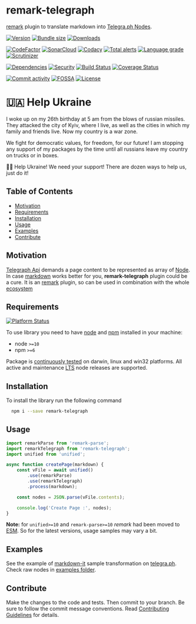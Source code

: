 # remark-telegraph
[remark](https://github.com/remarkjs/remark) plugin to translate markdown into [Telegra.ph Nodes](https://telegra.ph/api#Node).

[![Version][badge-vers]][npm]
[![Bundle size][npm-size-badge]][npm-size-url]
[![Downloads][npm-downloads-badge]][npm]

[![CodeFactor][codefactor-badge]][codefactor-url]
[![SonarCloud][sonarcloud-badge]][sonarcloud-url]
[![Codacy][codacy-badge]][codacy-url]
[![Total alerts][lgtm-alerts-badge]][lgtm-alerts-url]
[![Language grade][lgtm-lg-badge]][lgtm-lg-url]
[![Scrutinizer][scrutinizer-badge]][scrutinizer-url]

[![Dependencies][badge-deps]][npm]
[![Security][snyk-badge]][snyk-url]
[![Build Status][tests-badge]][tests-url]
[![Coverage Status][badge-coverage]][url-coverage]

[![Commit activity][commit-activity-badge]][github]
[![FOSSA][fossa-badge]][fossa-url]
[![License][badge-lic]][github]

# 🇺🇦 Help Ukraine
I woke up on my 26th birthday at 5 am from the blows of russian missiles. They attacked the city of Kyiv, where I live, as well as the cities in which my family and friends live. Now my country is a war zone. 

We fight for democratic values, for freedom, for our future! 
I am stopping any support of my packages by the time until all russians leave my country on trucks or in boxes. 

💛💙  Help Ukraine! We need your support! There are dozen ways to help us, just do it!

## Table of Contents
  - [Motivation](#motivation)
  - [Requirements](#requirements)
  - [Installation](#installation)
  - [Usage](#usage)
  - [Examples](#examples)
  - [Contribute](#contribute)

## Motivation

[Telegraph Api](https://telegra.ph/api) demands a page content to be represented as array of [Node](https://telegra.ph/api#Node).
In case [markdown](https://www.markdownguide.org/getting-started/) works better for you, **remark-telegraph** plugin could be a cure. It is an [remark](https://github.com/remarkjs/remark) plugin, so can be used in combination with the whole [ecosystem](https://github.com/remarkjs/remark/blob/main/doc/plugins.md)

## Requirements
[![Platform Status][node-ver-test-badge]][node-ver-test-url]

To use library you need to have [node](https://nodejs.org) and [npm](https://www.npmjs.com) installed in your machine:

* node `>=10`
* npm `>=6`

Package is [continuously tested][node-ver-test-url] on darwin, linux and win32 platforms. All active and maintenance [LTS](https://nodejs.org/en/about/releases/) node releases are supported.

## Installation

To install the library run the following command

```bash
  npm i --save remark-telegraph
```

## Usage

```javascript
import remarkParse from 'remark-parse';
import remarkTelegraph from 'remark-telegraph';
import unified from 'unified';

async function createPage(markdown) {
    const vFile = await unified()
        .use(remarkParse)
        .use(remarkTelegraph)
        .process(markdown);

    const nodes = JSON.parse(vFile.contents);

    console.log('Create Page :', nodes);
}

```

**Note:** for `unified>=10` and `remark-parse>=10` *remark* had been moved to [ESM](https://developer.mozilla.org/en-US/docs/Web/JavaScript/Guide/Modules). So for the latest versions, usage samples may vary a bit.

## Examples

See the example of [markdown-it](tests/examples/markdown-it.md) sample transformation on [telegra.ph](https://telegra.ph/markdown-it-01-04). Check raw nodes in [examples folder](tests/examples/markdown-it.json).

## Contribute

Make the changes to the code and tests. Then commit to your branch. Be sure to follow the commit message conventions. Read [Contributing Guidelines](.github/CONTRIBUTING.md) for details.

[npm]: https://www.npmjs.com/package/remark-telegraph
[github]: https://github.com/pustovitDmytro/remark-telegraph
[coveralls]: https://coveralls.io/github/pustovitDmytro/remark-telegraph?branch=master
[badge-deps]: https://img.shields.io/librariesio/release/npm/remark-telegraph.svg
[badge-vers]: https://img.shields.io/npm/v/remark-telegraph.svg
[badge-lic]: https://img.shields.io/github/license/pustovitDmytro/remark-telegraph.svg
[badge-coverage]: https://coveralls.io/repos/github/pustovitDmytro/remark-telegraph/badge.svg?branch=master
[url-coverage]: https://coveralls.io/github/pustovitDmytro/remark-telegraph?branch=master

[snyk-badge]: https://snyk-widget.herokuapp.com/badge/npm/remark-telegraph/badge.svg
[snyk-url]: https://snyk.io/advisor/npm-package/remark-telegraph

[tests-badge]: https://img.shields.io/circleci/build/github/pustovitDmytro/remark-telegraph
[tests-url]: https://app.circleci.com/pipelines/github/pustovitDmytro/remark-telegraph

[codefactor-badge]: https://www.codefactor.io/repository/github/pustovitdmytro/remark-telegraph/badge
[codefactor-url]: https://www.codefactor.io/repository/github/pustovitdmytro/remark-telegraph

[commit-activity-badge]: https://img.shields.io/github/commit-activity/m/pustovitDmytro/remark-telegraph

[scrutinizer-badge]: https://scrutinizer-ci.com/g/pustovitDmytro/remark-telegraph/badges/quality-score.png?b=master
[scrutinizer-url]: https://scrutinizer-ci.com/g/pustovitDmytro/remark-telegraph/?branch=master

[lgtm-lg-badge]: https://img.shields.io/lgtm/grade/javascript/g/pustovitDmytro/remark-telegraph.svg?logo=lgtm&logoWidth=18
[lgtm-lg-url]: https://lgtm.com/projects/g/pustovitDmytro/remark-telegraph/context:javascript

[lgtm-alerts-badge]: https://img.shields.io/lgtm/alerts/g/pustovitDmytro/remark-telegraph.svg?logo=lgtm&logoWidth=18
[lgtm-alerts-url]: https://lgtm.com/projects/g/pustovitDmytro/remark-telegraph/alerts/

[codacy-badge]: https://app.codacy.com/project/badge/Grade/121e3d1247b64010a5be0d4e3b587a3c
[codacy-url]: https://www.codacy.com/gh/pustovitDmytro/remark-telegraph/dashboard?utm_source=github.com&amp;utm_medium=referral&amp;utm_content=pustovitDmytro/remark-telegraph&amp;utm_campaign=Badge_Grade

[sonarcloud-badge]: https://sonarcloud.io/api/project_badges/measure?project=pustovitDmytro_remark-telegraph&metric=alert_status
[sonarcloud-url]: https://sonarcloud.io/dashboard?id=pustovitDmytro_remark-telegraph

[npm-downloads-badge]: https://img.shields.io/npm/dw/remark-telegraph
[npm-size-badge]: https://img.shields.io/bundlephobia/min/remark-telegraph
[npm-size-url]: https://bundlephobia.com/result?p=remark-telegraph

[node-ver-test-badge]: https://github.com/pustovitDmytro/remark-telegraph/actions/workflows/npt.yml/badge.svg?branch=master
[node-ver-test-url]: https://github.com/pustovitDmytro/remark-telegraph/actions?query=workflow%3A%22Node.js+versions%22

[fossa-badge]: https://app.fossa.com/api/projects/custom%2B24828%2Fremark-telegraph.svg?type=shield
[fossa-url]: https://app.fossa.com/projects/custom%2B24828%2Fremark-telegraph?ref=badge_shield
